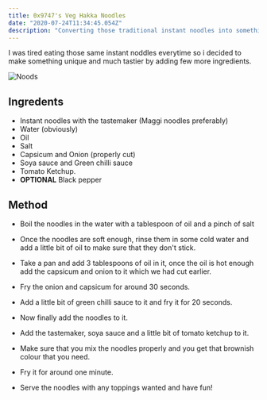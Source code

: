 ```yaml
---
title: 0x9747's Veg Hakka Noodles
date: "2020-07-24T11:34:45.054Z"
description: "Converting those traditional instant noodles into something more tastier."
---
```


I was tired eating those same instant noddles everytime so i decided to make something unique and much tastier by adding few more ingredients.  

![Noods](https://i.ibb.co/nQkg9vS/image.png)

## Ingredents
 - Instant noodles with the tastemaker (Maggi noodles preferably)  
 - Water (obviously)  
 - Oil 
 - Salt
 - Capsicum and Onion (properly cut)  
 - Soya sauce and Green chilli sauce
 - Tomato Ketchup.
 - **OPTIONAL** Black pepper

## Method
- Boil the noodles in the water with a tablespoon of oil and a pinch of salt

- Once the noodles are soft enough, rinse them in some cold water and add a little bit of oil to make sure that they don't stick.

- Take a pan and add 3 tablespoons of oil in it, once the oil is hot enough add the capsicum and onion to it which we had cut earlier.

- Fry the onion and capsicum for around 30 seconds.

- Add a little bit of green chilli sauce to it and fry it for 20 seconds.

- Now finally add the noodles to it.

- Add the tastemaker, soya sauce and a little bit of tomato ketchup to it.

- Make sure that you mix the noodles properly and you get that brownish colour that you need.

- Fry it for around one minute.

- Serve the noodles with any toppings wanted and have fun!
